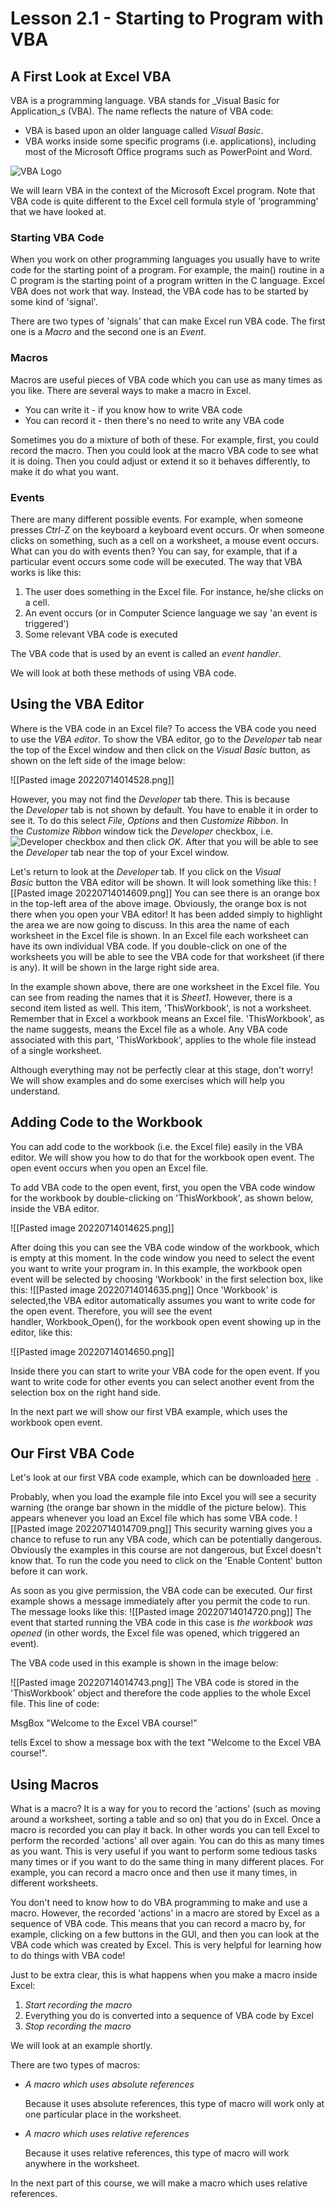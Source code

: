 # Lesson 2.1 - Starting to Program with VBA

## A First Look at Excel VBA

VBA is a programming language. VBA stands for _Visual Basic for Application_s (VBA). The name reflects the nature of VBA code:

-   VBA is based upon an older language called _Visual Basic_.
-   VBA works inside some specific programs (i.e. applications), including most of the Microsoft Office programs such as PowerPoint and Word.

![VBA Logo](https://canvas.ust.hk/courses/44418/files/6294394/preview)

We will learn VBA in the context of the Microsoft Excel program. Note that VBA code is quite different to the Excel cell formula style of 'programming' that we have looked at.

### Starting VBA Code

When you work on other programming languages you usually have to write code for the starting point of a program. For example, the main() routine in a C program is the starting point of a program written in the C language. Excel VBA does not work that way. Instead, the VBA code has to be started by some kind of 'signal'.

There are two types of 'signals' that can make Excel run VBA code. The first one is a _Macro_ and the second one is an _Event_.

### Macros

Macros are useful pieces of VBA code which you can use as many times as you like. There are several ways to make a macro in Excel.

-   You can write it - if you know how to write VBA code
-   You can record it - then there's no need to write any VBA code

Sometimes you do a mixture of both of these. For example, first, you could record the macro. Then you could look at the macro VBA code to see what it is doing. Then you could adjust or extend it so it behaves differently, to make it do what you want.

### Events

There are many different possible events. For example, when someone presses _Ctrl-Z_ on the keyboard a keyboard event occurs. Or when someone clicks on something, such as a cell on a worksheet, a mouse event occurs. What can you do with events then? You can say, for example, that if a particular event occurs some code will be executed. The way that VBA works is like this:

1.  The user does something in the Excel file. For instance, he/she clicks on a cell.
2.  An event occurs (or in Computer Science language we say 'an event is triggered')
3.  Some relevant VBA code is executed

The VBA code that is used by an event is called an _event handler_.

We will look at both these methods of using VBA code.

## Using the VBA Editor

Where is the VBA code in an Excel file? To access the VBA code you need to use the _VBA editor_. To show the VBA editor, go to the _Developer_ tab near the top of the Excel window and then click on the _Visual Basic_ button, as shown on the left side of the image below:

![[Pasted image 20220714014528.png]]

However, you may not find the _Developer_ tab there. This is because the _Developer_ tab is not shown by default. You have to enable it in order to see it. To do this select _File_, _Options_ and then _Customize Ribbon_. In the _Customize Ribbon_ window tick the _Developer_ checkbox, i.e. ![Developer checkbox](https://canvas.ust.hk/courses/44418/files/6294471/preview) and then click _OK_. After that you will be able to see the _Developer_ tab near the top of your Excel window.

Let's return to look at the _Developer_ tab. If you click on the _Visual Basic_ button the VBA editor will be shown. It will look something like this:
![[Pasted image 20220714014609.png]]
You can see there is an orange box in the top-left area of the above image. Obviously, the orange box is not there when you open your VBA editor! It has been added simply to highlight the area we are now going to discuss. In this area the name of each worksheet in the Excel file is shown. In an Excel file each worksheet can have its own individual VBA code. If you double-click on one of the worksheets you will be able to see the VBA code for that worksheet (if there is any). It will be shown in the large right side area.

In the example shown above, there are one worksheet in the Excel file. You can see from reading the names that it is _Sheet1_. However, there is a second item listed as well. This item, 'ThisWorkbook', is not a worksheet. Remember that in Excel a workbook means an Excel file. 'ThisWorkbook', as the name suggests, means the Excel file as a whole. Any VBA code associated with this part, 'ThisWorkbook', applies to the whole file instead of a single worksheet.

Although everything may not be perfectly clear at this stage, don't worry! We will show examples and do some exercises which will help you understand.

## Adding Code to the Workbook

You can add code to the workbook (i.e. the Excel file) easily in the VBA editor. We will show you how to do that for the workbook open event. The open event occurs when you open an Excel file.

To add VBA code to the open event, first, you open the VBA code window for the workbook by double-clicking on 'ThisWorkbook', as shown below, inside the VBA editor.

![[Pasted image 20220714014625.png]]

After doing this you can see the VBA code window of the workbook, which is empty at this moment. In the code window you need to select the event you want to write your program in. In this example, the workbook open event will be selected by choosing 'Workbook' in the first selection box, like this:
![[Pasted image 20220714014635.png]]
Once 'Workbook' is selected,the VBA editor automatically assumes you want to write code for the open event. Therefore, you will see the event handler, Workbook_Open(), for the workbook open event showing up in the editor, like this:

![[Pasted image 20220714014650.png]]

Inside there you can start to write your VBA code for the open event. If you want to write code for other events you can select another event from the selection box on the right hand side.

In the next part we will show our first VBA example, which uses the workbook open event.

## Our First VBA Code

Let's look at our first VBA code example, which can be downloaded [here](https://canvas.ust.hk/courses/44418/files/6294045/download?wrap=1 "01_msgbox_welcome.xlsm")  .

Probably, when you load the example file into Excel you will see a security warning (the orange bar shown in the middle of the picture below). This appears whenever you load an Excel file which has some VBA code.
![[Pasted image 20220714014709.png]]
This security warning gives you a chance to refuse to run any VBA code, which can be potentially dangerous. Obviously the examples in this course are not dangerous, but Excel doesn't know that. To run the code you need to click on the 'Enable Content' button before it can work.

As soon as you give permission, the VBA code can be executed. Our first example shows a message immediately after you permit the code to run. The message looks like this:
![[Pasted image 20220714014720.png]]
The event that started running the VBA code in this case is _the workbook was opened_ (in other words, the Excel file was opened, which triggered an event).

The VBA code used in this example is shown in the image below:

![[Pasted image 20220714014743.png]]
The VBA code is stored in the 'ThisWorkbook' object and therefore the code applies to the whole Excel file. This line of code:

MsgBox "Welcome to the Excel VBA course!"

tells Excel to show a message box with the text "Welcome to the Excel VBA course!".

## Using Macros

What is a macro? It is a way for you to record the 'actions' (such as moving around a worksheet, sorting a table and so on) that you do in Excel. Once a macro is recorded you can play it back. In other words you can tell Excel to perform the recorded 'actions' all over again. You can do this as many times as you want. This is very useful if you want to perform some tedious tasks many times or if you want to do the same thing in many different places. For example, you can record a macro once and then use it many times, in different worksheets.

You don't need to know how to do VBA programming to make and use a macro. However, the recorded 'actions' in a macro are stored by Excel as a sequence of VBA code. This means that you can record a macro by, for example, clicking on a few buttons in the GUI, and then you can look at the VBA code which was created by Excel. This is very helpful for learning how to do things with VBA code!

Just to be extra clear, this is what happens when you make a macro inside Excel:

1.  _Start recording the macro_
2.  Everything you do is converted into a sequence of VBA code by Excel
3.  _Stop recording the macro_

We will look at an example shortly.

There are two types of macros:

-   _A macro which uses absolute references_  
    
    Because it uses absolute references, this type of macro will work only at one particular place in the worksheet.
    
-   _A macro which uses relative references_  
    
    Because it uses relative references, this type of macro will work anywhere in the worksheet.
    

In the next part of this course, we will make a macro which uses relative references.